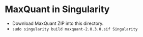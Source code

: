 # MaxQuant in Singularity

- Download MaxQuant ZIP into this directory.
- `sudo singularity build maxquant-2.0.3.0.sif Singularity`
